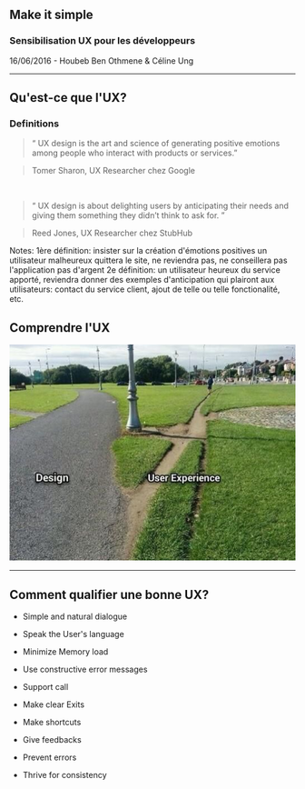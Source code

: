 ##  Make it simple
<!-- .slide:data-background="images/frontpage.png" data-background-size="100%" -->

### Sensibilisation UX pour les développeurs
<!-- .element: style="color: pink;" -->

16/06/2016 - Houbeb Ben Othmene & Céline Ung


---
## Qu'est-ce que l'UX?
<!-- .slide: data-background="#222" -->




### Definitions

> “ UX design is the art and science
> of generating positive emotions among people
> who interact with products or services.”
<!-- .element: class="fragment quote" data-fragment-index="1" -->

> Tomer Sharon, UX Researcher chez Google <!-- .element: class="quote-author" -->
<!-- .element: class="fragment quote-author" data-fragment-index="1" -->

<br/>

> “ UX design is about delighting users by anticipating their needs
> and giving them something they didn’t think to ask for. ”
<!-- .element: class="fragment quote" data-fragment-index="2" -->

> Reed Jones, UX Researcher chez StubHub <!-- .element: class="quote-author" -->
<!-- .element: class="fragment quote-author" data-fragment-index="2" -->

Notes:
1ère définition: insister sur la création d'émotions positives
	un utilisateur malheureux quittera le site, ne reviendra pas, ne conseillera pas l'application
	pas d'argent
2e définition: 
	un utilisateur heureux du service apporté, reviendra
	donner des exemples d'anticipation qui plairont aux utilisateurs: contact du service client, ajout de telle ou telle fonctionalité, etc.



##  Comprendre l'UX
![Comprendre l'UX par l'exemple](images/uxui.png)


---
## Comment qualifier une bonne UX?

- Simple and natural dialogue
<!-- .element: class="fragment fade-up" data-fragment-index="1"-->
- Speak the User's language
<!-- .element: class="fragment fade-up" data-fragment-index="2"-->
- Minimize Memory load
<!-- .element: class="fragment fade-up" data-fragment-index="3"-->
- Use constructive error messages
<!-- .element: class="fragment fade-up" data-fragment-index="4"-->
- Support call
<!-- .element: class="fragment fade-up" data-fragment-index="5"-->
- Make clear Exits
<!-- .element: class="fragment fade-up" data-fragment-index="6"-->
- Make shortcuts
<!-- .element: class="fragment fade-up" data-fragment-index="7"-->
- Give feedbacks
<!-- .element: class="fragment fade-up" data-fragment-index="8"-->
- Prevent errors
<!-- .element: class="fragment fade-up" data-fragment-index="9"-->
- Thrive for consistency
<!-- .element: class="fragment fade-up" data-fragment-index="10"-->
